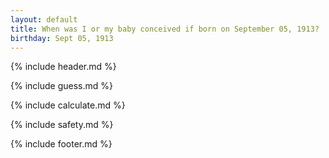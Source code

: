 ```yaml
---
layout: default
title: When was I or my baby conceived if born on September 05, 1913?
birthday: Sept 05, 1913
---
```


{% include header.md %}

{% include guess.md %}

{% include calculate.md %}

{% include safety.md %}

{% include footer.md %}



